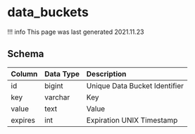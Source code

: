 # data_buckets

!!! info
	This page was last generated 2021.11.23

## Schema
| Column | Data Type | Description |
| :--- | :--- | :--- |
| id | bigint | Unique Data Bucket Identifier |
| key | varchar | Key |
| value | text | Value |
| expires | int | Expiration UNIX Timestamp |

